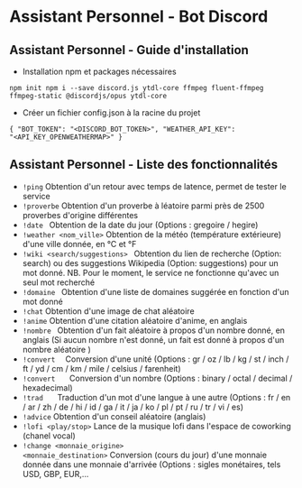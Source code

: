 # Assistant Personnel - Bot Discord

## Assistant Personnel - Guide d'installation

* Installation npm et packages nécessaires

<code>npm init
npm i --save  discord.js ytdl-core ffmpeg fluent-ffmpeg ffmpeg-static @discordjs/opus ytdl-core</code>

* Créer un fichier config.json à la racine du projet

<code>{
    "BOT_TOKEN": "<DISCORD_BOT_TOKEN>",
    "WEATHER_API_KEY": "<API_KEY_OPENWEATHERMAP>"
}</code>

## Assistant Personnel - Liste des fonctionnalités

* <code>!ping</code> Obtention d'un retour avec temps de latence, permet de tester le service
* <code>!proverbe</code> Obtention d'un proverbe à léatoire parmi près de 2500 proverbes d'origine différentes
* <code>!date <format></code> Obtention de la date du jour (Options : gregoire / hegire)
* <code>!weather <nom_ville></code> Obtention de la météo (température extérieure) d'une ville donnée, en °C et °F
* <code>!wiki <search/suggestions> <mot></code> Obtention du lien de recherche (Option: search) ou des suggestions Wikipedia (Option: suggestions) pour un mot donné. NB. Pour le moment, le service ne fonctionne qu'avec un seul mot recherché
* <code>!domaine <mot></code> Obtention d'une liste de domaines suggérée en fonction d'un mot donné
* <code>!chat</code> Obtention d'une image de chat aléatoire
* <code>!anime</code> Obtention d'une citation aléatoire d'anime, en anglais
* <code>!nombre <nombre></code> Obtention d'un fait aléatoire à propos d'un nombre donné, en anglais (Si aucun nombre n'est donné, un fait est donné à propos d'un nombre aléatoire )
* <code>!convert <nombre> <origine></code> Conversion d'une unité (Options : gr / oz / lb / kg / st / inch / ft / yd / cm / km / mile / celsius / farenheit)
* <code>!convert <nombre> <origine> <destination></code> Conversion d'un nombre (Options : binary / octal / decimal / hexadecimal)
* <code>!trad <mot> <origine> <destination></code> Traduction d'un mot d'une langue à une autre (Options : fr / en / ar / zh / de / hi / id / ga / it / ja / ko / pl / pt / ru / tr / vi / es)
* <code>!advice</code> Obtention d'un conseil aléatoire (anglais)
* <code>!lofi <play/stop></code> Lance de la musique lofi dans l'espace de coworking (chanel vocal)
* <code>!change <monnaie_origine> <monnaie_destination></code> Conversion (cours du jour) d'une monnaie donnée dans une monnaie d'arrivée (Options : sigles monétaires, tels USD, GBP, EUR,...

